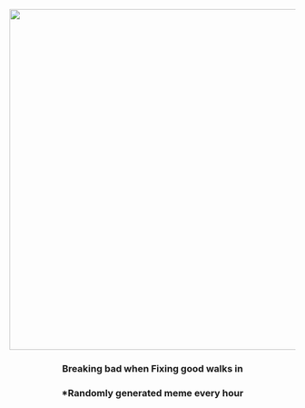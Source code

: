 <p align="center">
        <img src="https://i.redd.it/kit3iprdicb91.gif" width="600" height="600">
        </p>
        <h3 align="center">Breaking bad when Fixing good walks in</h3>
        <h3 align="center">*Randomly generated meme every hour</h3>
    